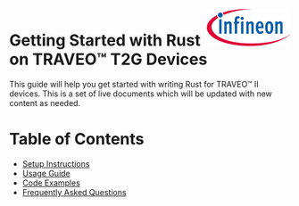 <img src="./media/ifx-logo-600.jpg" align="right" width="150" />  

# Getting Started with Rust on TRAVEO™ T2G Devices
This guide will help you get started with writing Rust for TRAVEO™ II devices. This is a set of live documents which will be updated with new content as needed. 

# Table of Contents

- [Setup Instructions](/setup-instructions/README.md)
- [Usage Guide](/usage-guide/README.md)
- [Code Examples](/code-examples/README.md)
- [Frequently Asked Questions](/faqs/README.md)
